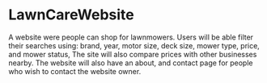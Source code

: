 # LawnCareWebsite
A website were people can shop for lawnmowers. Users will be able filter their searches using: brand, year, motor size, deck size, mower type, price, and mower status, The site will also compare prices with other businesses nearby. The website will also have an about, and contact page for people who wish to contact the website owner.
